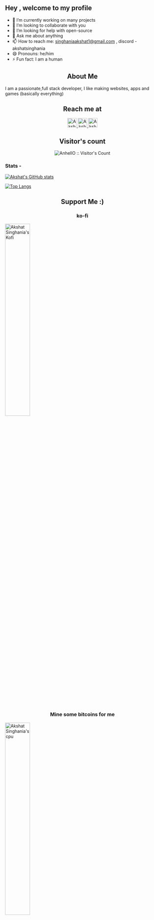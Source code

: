 ## Hey , welcome to my profile

- 🔭 I’m currently working on many projects
- 👯 I’m looking to collaborate with you
- 🤔 I’m looking for help with open-source
- 💬 Ask me about anything
- 📫 How to reach me: singhaniaakshat1@gmail.com , discord - akshatsinghania
- 😄 Pronouns: he/him
- ⚡ Fun fact: I am a human

<h2 align="center">About Me</h2>

I am a passionate,full stack developer, I like making websites, apps and games (basically everything)

<h2 align="center">Reach me at</h2>

<p align="center">
  <a href="https://dev.to/akshatsinghania">
    <img src="https://d2fltix0v2e0sb.cloudfront.net/dev-badge.svg" alt="Akshat Singhania's DEV Profile" height="30" width="30">
  </a>

  <a href="https://www.linkedin.com/in/akshat-singhania-2702781b4//">
    <img src="https://www.vectorlogo.zone/logos/linkedin/linkedin-icon.svg" alt="Akshat Singhania's LinkedIn Profile" height="30" width="30">
  </a>

  <a href="@">
    <img src="https://www.vectorlogo.zone/logos/youtube/youtube-icon.svg" alt="Akshat Singhania's YouTube Channel" height="30" width="30">
  </a>
</p>

<h2 align="center">Visitor's count</h2>

<p align="center"><img src="https://profile-counter.glitch.me/akshatsinghania/count.svg" alt="AnhellO :: Visitor's Count" /></p>

### Stats -

[![Akshat's GitHub stats](https://github-readme-stats.vercel.app/api?username=akshatsinghania&show_icons=true&theme=dark)](https://github.com/anuraghazra/github-readme-stats)

[![Top Langs](https://github-readme-stats.vercel.app/api/top-langs/?username=akshatsinghania&show_icons=true&theme=dark)](https://github.com/anuraghazra/github-readme-stats)

<h2 align='center'>Support Me :)</h2>
<div><h3 align='center'>ko-fi</h3>
<div display='flex'>
  <a href="https://ko-fi.com/akshatsinghania">
    <img src="https://storage.ko-fi.com/cdn/useruploads/daa80581-9fa9-4ae1-83d3-76adc1e0fd20.png" alt="Akshat Singhania's Kofi" width='40%'>
  </a>
</p></div>
<div><h3 align='center'>Mine some bitcoins for me</h3>
<p text-align='center'>
  <a href="https://support-akshat.web.app/">
    <img src="https://i.ytimg.com/vi/GP4-0AtU9M4/maxresdefault.jpg" alt="Akshat Singhania's cpu" width='40%'/>
  </a></div>
</div>
